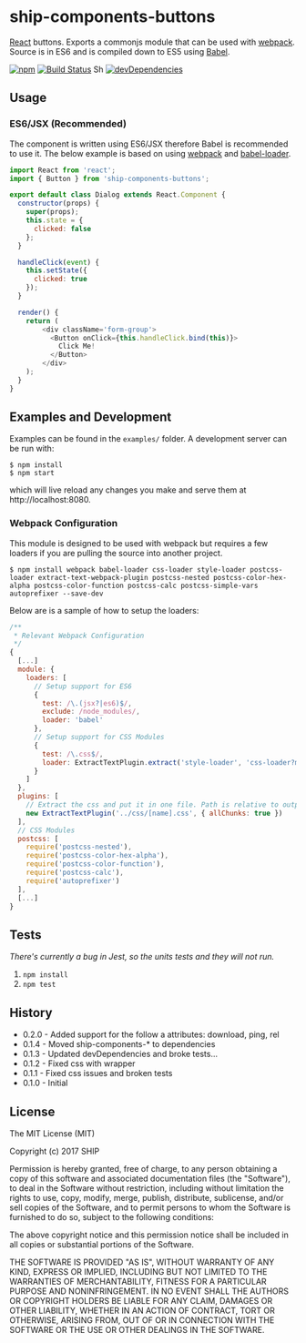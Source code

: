 # ship-components-buttons
[React](http://facebook.github.io/react/) buttons. Exports a commonjs module that can be used with [webpack](http://webpack.github.io/). Source is in ES6 and is compiled down to ES5 using [Babel](https://babeljs.io/).

[![npm](https://img.shields.io/npm/v/ship-components-buttons.svg?maxAge=2592000)](https://www.npmjs.com/package/ship-components-buttons)
[![Build Status](http://img.shields.io/travis/ship-components/ship-components-buttons/master.svg?style=flat)](https://travis-ci.org/ship-components/ship-components-buttons)
Sh
[![devDependencies](https://img.shields.io/david/dev/ship-components/ship-components-buttons.svg?style=flat)](https://david-dm.org/ship-components/ship-components-buttons?type=dev)

## Usage

### ES6/JSX (Recommended)
The component is written using ES6/JSX therefore Babel is recommended to use it. The below example is based on using [webpack](http://webpack.github.io/) and [babel-loader](https://github.com/babel/babel-loader).
```js
import React from 'react';
import { Button } from 'ship-components-buttons';

export default class Dialog extends React.Component {
  constructor(props) {
    super(props);
    this.state = {
      clicked: false
    };
  }

  handleClick(event) {
    this.setState({
      clicked: true
    });
  }

  render() {
    return (
        <div className='form-group'>
          <Button onClick={this.handleClick.bind(this)}>
            Click Me!
          </Button>
        </div>
    );
  }
}
```

## Examples and Development
Examples can be found in the `examples/` folder. A development server can be run with:

```shell
$ npm install
$ npm start
```

which will live reload any changes you make and serve them at http://localhost:8080.

### Webpack Configuration
This module is designed to be used with webpack but requires a few loaders if you are pulling the source into another project.

```shell
$ npm install webpack babel-loader css-loader style-loader postcss-loader extract-text-webpack-plugin postcss-nested postcss-color-hex-alpha postcss-color-function postcss-calc postcss-simple-vars autoprefixer --save-dev
```

Below are is a sample of how to setup the loaders:

```js
/**
 * Relevant Webpack Configuration
 */
{
  [...]
  module: {
    loaders: [
      // Setup support for ES6
      {
        test: /\.(jsx?|es6)$/,
        exclude: /node_modules/,
        loader: 'babel'
      },
      // Setup support for CSS Modules
      {
        test: /\.css$/,
        loader: ExtractTextPlugin.extract('style-loader', 'css-loader?modules&importLoaders=1&localIdentName=[name]__[local]___[hash:base64:5]!postcss-loader')
      }
    ]
  },
  plugins: [
    // Extract the css and put it in one file. Path is relative to output path
    new ExtractTextPlugin('../css/[name].css', { allChunks: true })
  ],
  // CSS Modules
  postcss: [
    require('postcss-nested'),
    require('postcss-color-hex-alpha'),
    require('postcss-color-function'),
    require('postcss-calc'),
    require('autoprefixer')
  ],
  [...]
}
```

## Tests

*There's currently a bug in Jest, so the units tests and they will not run.*

1. `npm install`
2. `npm test`

## History
* 0.2.0 - Added support for the follow a attributes: download, ping, rel
* 0.1.4 - Moved ship-components-* to dependencies
* 0.1.3 - Updated devDependencies and broke tests...
* 0.1.2 - Fixed css with wrapper
* 0.1.1 - Fixed css issues and broken tests
* 0.1.0 - Initial

## License
The MIT License (MIT)

Copyright (c) 2017 SHIP

Permission is hereby granted, free of charge, to any person obtaining a copy
of this software and associated documentation files (the "Software"), to deal
in the Software without restriction, including without limitation the rights
to use, copy, modify, merge, publish, distribute, sublicense, and/or sell
copies of the Software, and to permit persons to whom the Software is
furnished to do so, subject to the following conditions:

The above copyright notice and this permission notice shall be included in all
copies or substantial portions of the Software.

THE SOFTWARE IS PROVIDED "AS IS", WITHOUT WARRANTY OF ANY KIND, EXPRESS OR
IMPLIED, INCLUDING BUT NOT LIMITED TO THE WARRANTIES OF MERCHANTABILITY,
FITNESS FOR A PARTICULAR PURPOSE AND NONINFRINGEMENT. IN NO EVENT SHALL THE
AUTHORS OR COPYRIGHT HOLDERS BE LIABLE FOR ANY CLAIM, DAMAGES OR OTHER
LIABILITY, WHETHER IN AN ACTION OF CONTRACT, TORT OR OTHERWISE, ARISING FROM,
OUT OF OR IN CONNECTION WITH THE SOFTWARE OR THE USE OR OTHER DEALINGS IN THE
SOFTWARE.
